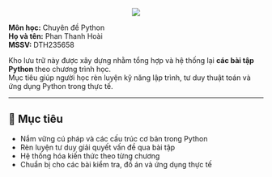 <p align="center">
  <img src="https://capsule-render.vercel.app/api?type=rect&color=0:007BFF,100:00CFFF&height=100&section=header&text=HỆ%20THỐNG%20BÀI%20TẬP%20PYTHON&fontSize=30&fontColor=ffffff&animation=fadeIn&fontAlignY=55" />
</p>

**Môn học:** Chuyên đề Python  
**Họ và tên:** Phan Thanh Hoài  
**MSSV:** DTH235658  

Kho lưu trữ này được xây dựng nhằm tổng hợp và hệ thống lại **các bài tập Python** theo chương trình học.  
Mục tiêu giúp người học rèn luyện kỹ năng lập trình, tư duy thuật toán và ứng dụng Python trong thực tế.  

---

## 🎯 Mục tiêu
- Nắm vững cú pháp và các cấu trúc cơ bản trong Python  
- Rèn luyện tư duy giải quyết vấn đề qua bài tập  
- Hệ thống hóa kiến thức theo từng chương  
- Chuẩn bị cho các bài kiểm tra, đồ án và ứng dụng thực tế  
